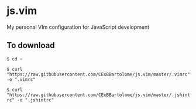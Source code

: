 js.vim
======

My personal VIm configuration for JavaScript development

To download
-----------

`$ cd ~`

`$ curl "https://raw.githubusercontent.com/CExBBartolome/js.vim/master/.vimrc" -o ".vimrc"`

`$ curl "https://raw.githubusercontent.com/CExBBartolome/js.vim/master/.jshintrc" -o ".jshintrc"`
